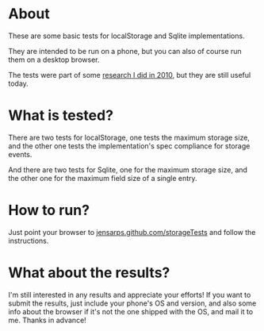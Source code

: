 About
=====

These are some basic tests for localStorage and Sqlite implementations.

They are intended to be run on a phone, but you can also of course run them on a desktop browser.

The tests were part of some [research I did in 2010](http://jensarps.de/2010/09/07/storage-research-your-help-is-needed/), but they are still useful today.

What is tested?
===

There are two tests for localStorage, one tests the maximum storage size, and the other one tests the implementation's spec compliance for storage events.

And there are two tests for Sqlite, one for the maximum storage size, and the other one for the maximum field size of a single entry.

How to run?
===

Just point your browser to [jensarps.github.com/storageTests](http://jensarps.github.com/storageTests) and follow the instructions.

What about the results?
===

I'm still interested in any results and appreciate your efforts! If you want to submit the results, just include  your phone's OS and version, and also some info about the browser if it's not the one shipped with the OS, and mail it to me. Thanks in advance!
